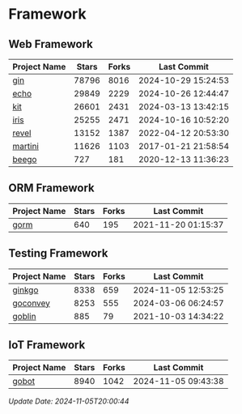 # Framework

## Web Framework
| Project Name | Stars | Forks | Last Commit |
| ------------ | ----- | ----- | ----------- |
| [gin](https://github.com/gin-gonic/gin) | 78796 | 8016 | 2024-10-29 15:24:53 |
| [echo](https://github.com/labstack/echo) | 29849 | 2229 | 2024-10-26 12:44:47 |
| [kit](https://github.com/go-kit/kit) | 26601 | 2431 | 2024-03-13 13:42:15 |
| [iris](https://github.com/kataras/iris) | 25255 | 2471 | 2024-10-16 10:52:20 |
| [revel](https://github.com/revel/revel) | 13152 | 1387 | 2022-04-12 20:53:30 |
| [martini](https://github.com/go-martini/martini) | 11626 | 1103 | 2017-01-21 21:58:54 |
| [beego](https://github.com/astaxie/beego) | 727 | 181 | 2020-12-13 11:36:23 |

## ORM Framework
| Project Name | Stars | Forks | Last Commit |
| ------------ | ----- | ----- | ----------- |
| [gorm](https://github.com/jinzhu/gorm) | 640 | 195 | 2021-11-20 01:15:37 |

## Testing Framework
| Project Name | Stars | Forks | Last Commit |
| ------------ | ----- | ----- | ----------- |
| [ginkgo](https://github.com/onsi/ginkgo) | 8338 | 659 | 2024-11-05 12:53:25 |
| [goconvey](https://github.com/smartystreets/goconvey) | 8253 | 555 | 2024-03-06 06:24:57 |
| [goblin](https://github.com/franela/goblin) | 885 | 79 | 2021-10-03 14:34:22 |

## IoT Framework
| Project Name | Stars | Forks | Last Commit |
| ------------ | ----- | ----- | ----------- |
| [gobot](https://github.com/hybridgroup/gobot) | 8940 | 1042 | 2024-11-05 09:43:38 |

*Update Date: 2024-11-05T20:00:44*